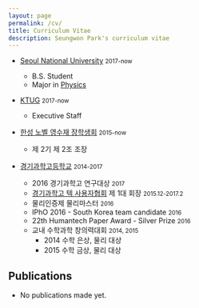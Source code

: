 ```yaml
---
layout: page
permalink: /cv/
title: Curriculum Vitae
description: Seungwon Park's curriculum vitae
---
```



* [Seoul National University](http://en.snu.ac.kr) <small>2017-now</small>
	* B.S. Student
	* Major in [Physics](http://physics.snu.ac.kr)

* [KTUG](http://www.ktug.org) <small>2017-now</small>
	* Executive Staff

* [한성 노벨 영수재 장학생회](http://www.sonjaehan.org) <small>2015-now</small>
	* 제 2기 제 2조 조장

* [경기과학고등학교](http://www.gs.hs.kr) <small>2014-2017</small>
	* 2016 경기과학고 연구대상 <small>2017</small>
	* [경기과학고 텍 사용자협회](http://latex.gs.hs.kr) 제 1대 회장 <small>2015.12-2017.2</small>
	* 물리인증제 물리마스터 <small>2016</small>
	* IPhO 2016 - South Korea team candidate <small>2016</small>
	* 22th Humantech Paper Award - Silver Prize <small>2016</small>
	* 교내 수학과학 창의력대회 <small>2014, 2015</small>
		* 2014 수학 은상, 물리 대상
		* 2015 수학 금상, 물리 대상

## Publications

* No publications made yet.

